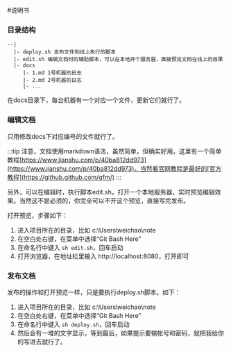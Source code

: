 #说明书

### 目录结构
```
--|
  |- deploy.sh 发布文件到线上执行的脚本
  |- edit.sh 编辑文档时的辅助脚本，可以在本地开个服务器，直接预览文档在线上的效果
  |- docs
     |- 1.md 1号机器的日志
     |- 2.md 2号机器的日志
     |- ...
```
在docs目录下，每台机器有一个对应一个文件，更新它们就行了。

### 编辑文档
只用修改docs下对应编号的文件就行了。

:::tip
注意，文档使用markdown语法，虽然简单，但确实好用。这里有一个简单教程[https://www.jianshu.com/p/40ba812dd973](https://www.jianshu.com/p/40ba812dd973)。当然看官网教程是最好的[官方教程](https://github.github.com/gfm/)
:::

另外，可以在编辑时，执行脚本edit.sh，打开一个本地服务器，实时预览编辑效果。当然这不是必须的，你完全可以不开这个预览，直接写完发布。

打开预览，步骤如下：
1. 进入项目所在的目录，比如 c:\Users\weichao\note
2. 在空白处右键，在菜单中选择“Git Bash Here”
3. 在命名行中键入 `sh edit.sh`，回车启动
4. 打开浏览器，在地址栏里输入 http://localhost:8080，打开即可

### 发布文档
发布的操作和打开预览一样，只是要执行deploy.sh脚本。如下：
1. 进入项目所在的目录，比如 c:\Users\weichao\note
2. 在空白处右键，在菜单中选择“Git Bash Here”
3. 在命名行中键入 `sh deploy.sh`，回车启动
4. 然后会有一堆的文字显示，等到最后，如果提示要输帐号和密码，就把我给你的写进去就行了。
